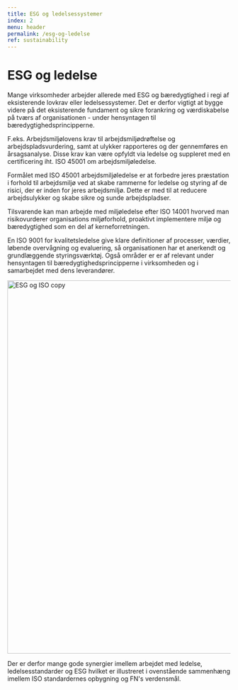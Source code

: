 ```yaml
---
title: ESG og ledelsessystemer
index: 2
menu: header
permalink: /esg-og-ledelse
ref: sustainability
---
```

# ESG og ledelse

Mange virksomheder arbejder allerede med ESG og bæredygtighed i regi af eksisterende lovkrav eller ledelsessystemer. Det er derfor vigtigt at bygge videre på det eksisterende fundament og sikre forankring og værdiskabelse på tværs af organisationen - under hensyntagen til bæredygtighedsprincipperne. 

F.eks. Arbejdsmiljølovens krav til arbejdsmiljødrøftelse og arbejdspladsvurdering, samt at ulykker rapporteres og der gennemføres en årsagsanalyse. Disse krav kan være opfyldt via ledelse og suppleret med en certificering iht. ISO 45001 om arbejdsmiljøledelse. 

Formålet med ISO 45001 arbejdsmiljøledelse er at forbedre jeres præstation i forhold til arbejdsmiljø ved at skabe rammerne for ledelse og styring af de risici, der er inden for jeres arbejdsmiljø. Dette er med til at reducere arbejdsulykker og skabe sikre og sunde arbejdspladser.

Tilsvarende kan man arbejde med miljøledelse efter ISO 14001 hvorved man risikovurderer organisations miljøforhold, proaktivt implementere miljø og bæredygtighed som en del af kerneforretningen.

En ISO 9001 for kvalitetsledelse give klare definitioner af processer, værdier, løbende overvågning og evaluering, så organisationen har et anerkendt og grundlæggende styringsværktøj. Også områder er er af relevant under hensyntagen til bæredygtighedsprincipperne i virksomheden og i samarbejdet med dens leverandører. 

<img width="842" alt="ESG og ISO copy" src="https://user-images.githubusercontent.com/75361000/139695440-e6983f3d-dd04-430d-b6f9-1892c0cd7eda.png">

Der er derfor mange gode synergier imellem arbejdet med ledelse, ledelsesstandarder og ESG hvilket er illustreret i ovenstående sammenhæng imellem ISO standardernes opbygning og FN's verdensmål. 


